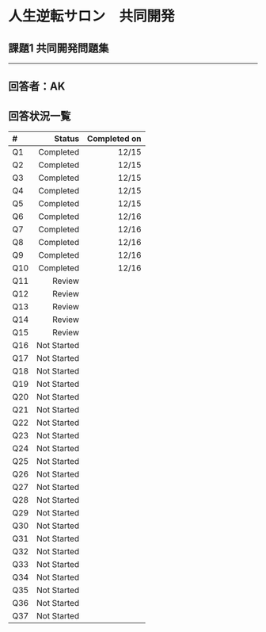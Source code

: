 # 人生逆転サロン　共同開発
## 課題1 共同開発問題集

------------------------------
回答者：AK
------------------------------
## 回答状況一覧

| #          | Status      | Completed on |
|:-----------|------------:|-------------:|
| Q1         |   Completed |         12/15|        
| Q2         |   Completed |         12/15|        
| Q3         |   Completed |         12/15|        
| Q4         |   Completed |         12/15|        
| Q5         |   Completed |         12/15|        
| Q6         |   Completed |         12/16|        
| Q7         |   Completed |         12/16|        
| Q8         |   Completed |         12/16|        
| Q9         |   Completed |         12/16|        
| Q10        |   Completed |         12/16|        
| Q11        |      Review |              |        
| Q12        |      Review |              |        
| Q13        |      Review |              |        
| Q14        |      Review |              |        
| Q15        |      Review |              |        
| Q16        |  Not Started|              |        
| Q17        |  Not Started|              |        
| Q18        |  Not Started|              |        
| Q19        |  Not Started|              |        
| Q20        |  Not Started|              |        
| Q21        |  Not Started|              |        
| Q22        |  Not Started|              |        
| Q23        |  Not Started|              |        
| Q24        |  Not Started|              |        
| Q25        |  Not Started|              |        
| Q26        |  Not Started|              |        
| Q27        |  Not Started|              |        
| Q28        |  Not Started|              |        
| Q29        |  Not Started|              |        
| Q30        |  Not Started|              |        
| Q31        |  Not Started|              |        
| Q32        |  Not Started|              |        
| Q33        |  Not Started|              |        
| Q34        |  Not Started|              |        
| Q35        |  Not Started|              |        
| Q36        |  Not Started|              |        
| Q37        |  Not Started|              |        

